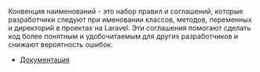 Конвенция наименований - это набор правил и соглашений, которые разработчики следуют при именовании классов, 
методов, переменных и директорий в проектах на Laravel. Эти соглашения помогают сделать код более понятным и 
удобочитаемым для других разработчиков и снижают вероятность ошибок.

[//]: # "materials"

- [Документация](https://github.com/lee-to/laravel-naming-conventions)

[//]: # "/materials"
